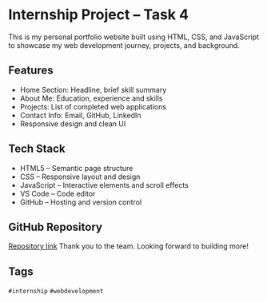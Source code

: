 # Internship Project – Task 4

This is my personal portfolio website built using HTML, CSS, and JavaScript to showcase my web development journey, projects, and background.

## Features

- Home Section: Headline, brief skill summary
- About Me: Education, experience and skills
- Projects: List of completed web applications
- Contact Info: Email, GitHub, LinkedIn
- Responsive design and clean UI

## Tech Stack

- HTML5 – Semantic page structure  
- CSS – Responsive layout and design  
- JavaScript – Interactive elements and scroll effects  
- VS Code – Code editor  
- GitHub – Hosting and version control  

## GitHub Repository
[Repository link](https://github.com/LichtjnBKA3joc/PRODIGY_WD_04) Thank you to the team. Looking forward to building more!

## Tags

`#internship` `#webdevelopment` 
